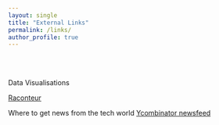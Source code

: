 ```yaml
---
layout: single
title: "External Links"
permalink: /links/
author_profile: true
---
```


<br><br>



Data Visualisations 

[Raconteur](https://www.raconteur.net/infographics-archive)

Where to get news from the tech world 
[Ycombinator newsfeed](https://news.ycombinator.com/news)

